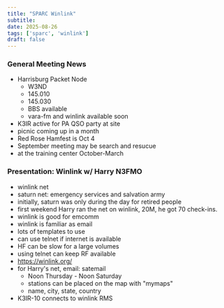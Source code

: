 ```yaml
---
title: "SPARC Winlink"
subtitle:
date: 2025-08-26
tags: ['sparc', 'winlink']
draft: false
---
```


### General Meeting News
- Harrisburg Packet Node
  - W3ND
  - 145.010
  - 145.030
  - BBS available
  - vara-fm and winlink available soon
- K3IR active for PA QSO party at site
- picnic coming up in a month
- Red Rose Hamfest is Oct 4
- September meeting may be search and resucue
- at the training center October-March

### Presentation: Winlink w/ Harry N3FMO
- winlink net
- saturn net: emergency services and salvation army
- initially, saturn was only during the day for retired people
- first weekend Harry ran the net on winlink, 20M, he got 70 check-ins.
- winlink is good for emcomm
- winlink is familiar as email
- lots of templates to use
- can use telnet if internet is available
- HF can be slow for a large volumes
- using telnet can keep RF available
- https://winlink.org/
- for Harry's net, email: satemail
  - Noon Thursday - Noon Saturday
  - stations can be placed on the map with "mymaps"
  - name, city, state, country
- K3IR-10 connects to winlink RMS

<!--more-->
